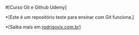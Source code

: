 #[Curso Git e Github Udemy]

*[Este é um repositório teste para ensinar com Git funciona.]

*[Saiba mais em [rodrigovix.com.br](http://www.rodrigovix.com.br)]

